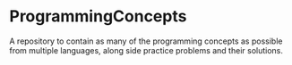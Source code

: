 # ProgrammingConcepts
A repository to contain as many of the programming concepts as possible from multiple languages, along side practice problems and their solutions.
